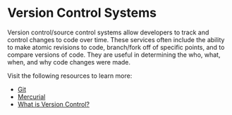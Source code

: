 # Version Control Systems

Version control/source control systems allow developers to track and control changes to code over time. These services often include the ability to make atomic revisions to code, branch/fork off of specific points, and to compare versions of code. They are useful in determining the who, what, when, and why code changes were made.


Visit the following resources to learn more:

- [Git](https://git-scm.com/)
- [Mercurial](https://www.mercurial-scm.org/)
- [What is Version Control?](https://www.atlassian.com/git/tutorials/what-is-version-control)
